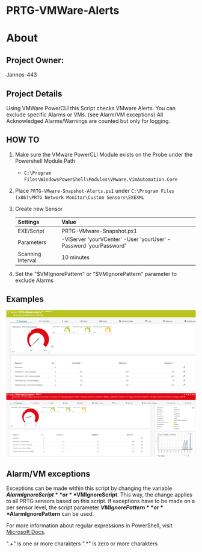# PRTG-VMWare-Alerts
# About

## Project Owner:

Jannos-443

## Project Details

Using VMWare PowerCLI this Script checks VMware Alerts.
You can exclude specific Alarms or VMs. (see Alarm/VM exceptions)
All Acknowledged Alarms/Warnings are counted but only for logging.

## HOW TO

1. Make sure the VMware PowerCLI Module exists on the Probe under the Powershell Module Path
   - `C:\Program Files\WindowsPowerShell\Modules\VMware.VimAutomation.Core`


2. Place `PRTG-VMware-Snapshot-Alerts.ps1` under `C:\Program Files (x86)\PRTG Network Monitor\Custom Sensors\EXEXML`

3. Create new Sensor

   | Settings | Value |
   | --- | --- |
   | EXE/Script | PRTG-VMware-Snapshot.ps1 |
   | Parameters | -ViServer 'yourVCenter' -User 'yourUser' -Password 'yourPassword' |
   | Scanning Interval | 10 minutes |


4. Set the "$VMIgnorePattern" or "$VMIgnorePattern" parameter to exclude Alarms


## Examples
![PRTG-VMware-Alerts](media/VMware-Alerts-OK.png)
![PRTG-VMware-Alerts](media/VMware-Alerts-Alarm.png)

Alarm/VM exceptions
------------------
Exceptions can be made within this script by changing the variable **$AlarmIgnoreScript** or **$VMIgnoreScript**. This way, the change applies to all PRTG sensors 
based on this script. If exceptions have to be made on a per sensor level, the script parameter **$VMIgnorePattern** or **$AlarmIgnorePattern** can be used.


For more information about regular expressions in PowerShell, visit [Microsoft Docs](https://docs.microsoft.com/en-us/powershell/module/microsoft.powershell.core/about/about_regular_expressions).

".+" is one or more charakters
".*" is zero or more charakters
